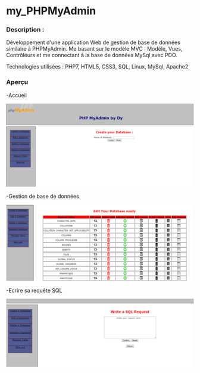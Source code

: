 # my_PHPMyAdmin

### Description :
Développement d'une application Web de gestion de base de données similaire à PHPMyAdmin.
Me basant sur le modèle MVC : Modèle, Vues, Contrôleurs et me connectant à la base de données MySql avec PDO.

Technologies utilisées : PHP7, HTML5, CSS3, SQL, Linux, MySql, Apache2


### Aperçu

-Accueil

![](./screen/accueilMyPhp.png)

-Gestion de base de données

![](/screen/manageDB.png)

-Ecrire sa requête SQL

![](/screen/WriteSql.png)
